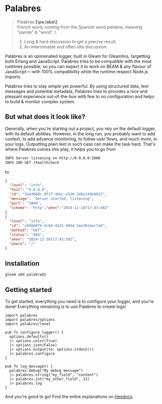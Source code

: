 # Palabres

> Palabres **[\\pa.labʁ\\]** \
> French word, coming from the Spanish word _palabra_, meaning "parole" &
> "word". \
>
> 1. Long & hard discussion to get a precise result.
> 2. An interminable and often idle discussion.

Palabres is an opinionated logger, built in Gleam for Gleamlins, targetting both
Erlang and JavaScript. Palabres tries to be compatible with the most runtimes
possible, so you can expect it to work on BEAM & any flavour of
JavaScript — with 100% compatibility while the runtime respect Node.js imports.

Palabres tries to stay simple yet powerful. By using structured data, text
messages and potential metadata, Palabres tries to provides a nice and pleasant
experience out-of-the-box with few to no configuration and helps to build &
monitor complex system.

## But what does it look like?

Generally, when you're starting out a project, you rely on the default logger,
with its default abilities. However, in the long run, you probably want to add
context, to add advance monitoring, to follow user flows, and much more, in your
logs. Outputting plain text in such case can make the task hard. That's where
Palabres comes into play, it helps you to go from

```sh
INFO Server listening on http://0.0.0.0:3000
INFO 200 GET /healthcheck
```

to

```json
{
  "level": "info",
  "host": "0.0.0.0",
  "id": "3aa3660c-8f1f-4bbc-a530-346e140b0015",
  "message": "Server started, listening",
  "port": "3000",
  "scheme": "http","when":"2024-12-16T17:43:40Z"
}
{
  "level": "info",
  "id": "c848d8f9-6c64-4d25-90dd-3ee3b14ec7a9",
  "method": "GET",
  "status": "404",
  "when": "2024-12-16T17:43:59Z",
  "where": "/"
}
```

## Installation

```sh
gleam add palabre@1
```

## Getting started

To get started, everything you need is to configure your logger, and you're
done! Everything remaining is to use Palabres to create logs!

```gleam
import palabres
import palabres/options
import palabres/level

pub fn configure_logger() {
  options.defaults()
  |> options.color(True)
  |> options.json(False)
  |> options.output(to: options.stdout())
  |> palabres.configure
}

pub fn log_message() {
  palabres.debug("My debug message")
  |> palabres.string("my_field", "content")
  |> palabres.int("my_other_field", 12)
  |> palabres.log
}
```

And you're good to go! Find the entire explanations on
[Hexdocs](https://hexdocs.pm/palabres/palabres.html).
